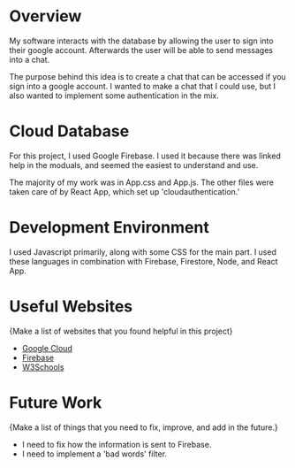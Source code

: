 # Overview

My software interacts with the database by allowing the user to sign into their google account. Afterwards the user will be able to send messages into a chat.

The purpose behind this idea is to create a chat that can be accessed if you sign into a google account. I wanted to make a chat that I could use, but I also wanted to implement some authentication in the mix.

# Cloud Database

For this project, I used Google Firebase. I used it because there was linked help in the moduals, and seemed the easiest to understand and use.

The majority of my work was in App.css and App.js. The other files were taken care of by React App, which set up 'cloudauthentication.'

# Development Environment

I used Javascript primarily, along with some CSS for the main part. I used these languages in combination with Firebase, Firestore, Node, and React App.

# Useful Websites

{Make a list of websites that you found helpful in this project}
* [Google Cloud](https://cloud.google.com/docs/authentication/getting-started)
* [Firebase](https://firebase.google.com/docs/firestore)
* [W3Schools](https://www.w3schools.com/aws/aws_cloudessentials_cloudcomputing.php)

# Future Work

{Make a list of things that you need to fix, improve, and add in the future.}
* I need to fix how the information is sent to Firebase.
* I need to implement a 'bad words' filter.